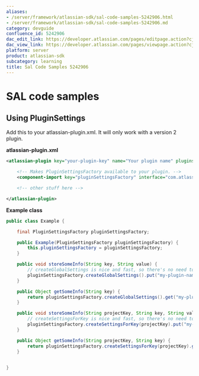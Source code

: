 ```yaml
---
aliases:
- /server/framework/atlassian-sdk/sal-code-samples-5242906.html
- /server/framework/atlassian-sdk/sal-code-samples-5242906.md
category: devguide
confluence_id: 5242906
dac_edit_link: https://developer.atlassian.com/pages/editpage.action?cjm=wozere&pageId=5242906
dac_view_link: https://developer.atlassian.com/pages/viewpage.action?cjm=wozere&pageId=5242906
platform: server
product: atlassian-sdk
subcategory: learning
title: Sal Code Samples 5242906
---
```

# SAL code samples

## Using PluginSettings

Add this to your atlassian-plugin.xml. It will only work with a version 2 plugin.

**atlassian-plugin.xml**

``` xml
<atlassian-plugin key="your-plugin-key" name="Your plugin name" plugins-version="2">

    <!-- Makes PluginSettingsFactory available to your plugin. -->
    <component-import key="pluginSettingsFactory" interface="com.atlassian.sal.api.pluginsettings.PluginSettingsFactory" />

    <!-- other stuff here -->

</atlassian-plugin>
```

**Example class**

``` java
public class Example {

    final PluginSettingsFactory pluginSettingsFactory;

    public Example(PluginSettingsFactory pluginSettingsFactory) {
        this.pluginSettingsFactory = pluginSettingsFactory;
    }

    public void storeSomeInfo(String key, String value) {
        // createGlobalSettings is nice and fast, so there's no need to cache it (it's memoised when necessary).
        pluginSettingsFactory.createGlobalSettings().put("my-plugin-namespace" + key, value);
    }

    public Object getSomeInfo(String key) {
        return pluginSettingsFactory.createGlobalSettings().get("my-plugin-namespace" + key);
    }

    public void storeSomeInfo(String projectKey, String key, String value) {
        // createSettingsForKey is nice and fast, so there's no need to cache it (it's memoised when necessary).
        pluginSettingsFactory.createSettingsForKey(projectKey).put("my-plugin-namespace" + key, value);
    }

    public Object getSomeInfo(String projectKey, String key) {
        return pluginSettingsFactory.createSettingsForKey(projectKey).get("my-plugin-namespace" + key);
    }

    
}
```





















































































































































































